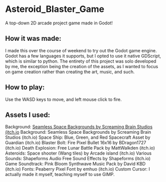 # Asteroid_Blaster_Game
 A top-down 2D arcade project game made in Godot!

## How it was made:
I made this over the course of weekend to try out the Godot game engine. Godot has a few languages it supports, but I opted to use it native GDScript, which is similar to python.
The entirety of this project was solo developed by me, the exception being the creation of the assets, as I wanted to focus on game creation rather than creating the art, music, and such.

## How to play:
Use the WASD keys to move, and left mouse click to fire.

## Assets I used:
Background: [Seamless Space Backgrounds by Screaming Brain Studios (itch.io](https://screamingbrainstudios.itch.io/seamless-space-backgrounds)
Background: Seamless Space Backgrounds by Screaming Brain Studios (itch.io)
Space Ship: Blue, Green, and Red Spacecraft Asset by Guardian (itch.io)
Blaster Bolt: Fire Pixel Bullet 16x16 by BDragon1727 (itch.io)
Death Explosion: Free Lunar Battle Pack by MattWalkden (itch.io)
Asteroids: Space shooter (Wang tiles) by Arcade island (itch.io)
Various Sounds: Shapeforms Audio Free Sound Effects by Shapeforms (itch.io)
Game Soundtrack: Pink Bloom Synthwave Music Pack by David KBD (itch.io)
Fonts: Peaberry Pixel Font by emhuo (itch.io)
Custom Cursor: I actually made it myself, teaching myself to use GIMP.
